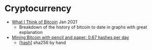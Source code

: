 Cryptocurrency
==============

* [What I Think of Bitcoin](https://www.bridgewater.com/research-and-insights/ray-dalio-what-i-think-of-bitcoin) Jan 2021
    * Breakdown of the history of bitcoin to date in graphs with great explanation
* [Mining Bitcoin with pencil and paper: 0.67 hashes per day](http://www.righto.com/2014/09/mining-bitcoin-with-pencil-and-paper.html)
    * [[hash]] sha256 by hand



[//begin]: # "Autogenerated link references for markdown compatibility"
[hash]: ../../../../../../c:/Users/ac954/code/mapOfComputing/computing/hash.md "Hash"
[//end]: # "Autogenerated link references"